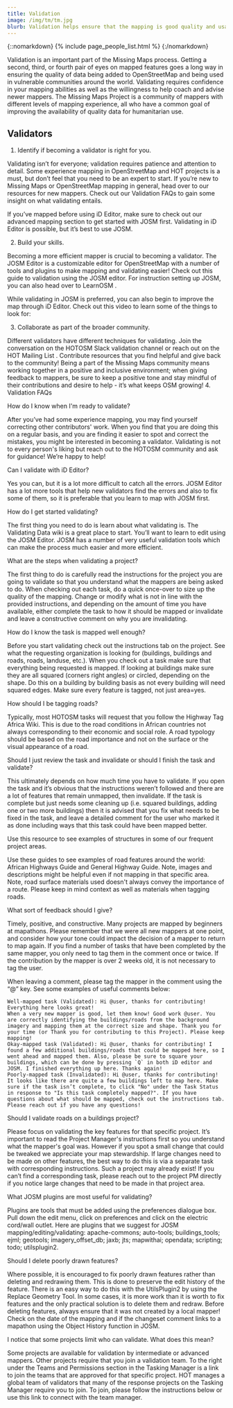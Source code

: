 ```yaml
---
title: Validation
image: /img/tm/tm.jpg
blurb: Validation helps ensure that the mapping is good quality and usable by the community
---
```

{::nomarkdown}
{% include page_people_list.html %}
{:/nomarkdown}


Validation is an important part of the Missing Maps process. Getting a second, third, or fourth pair of eyes on mapped features goes a long way in ensuring the quality of data being added to OpenStreetMap and being used in vulnerable communities around the world. Validating requires confidence in your mapping abilities as well as the willingness to help coach and advise newer mappers. The Missing Maps Project is a community of mappers with different levels of mapping experience, all who have a common goal of improving the availability of quality data for humanitarian use.


## Validators

1. Identify if becoming a validator is right for you.

Validating isn’t for everyone; validation requires patience and attention to detail. Some experience mapping in OpenStreetMap and HOT projects is a must, but don’t feel that you need to be an expert to start. If you’re new to Missing Maps or OpenStreetMap mapping in general, head over to our resources for new mappers. Check out our Validation FAQs to gain some insight on what validating entails.

If you’ve mapped before using iD Editor, make sure to check out our advanced mapping section to get started with JOSM first. Validating in iD Editor is possible, but it’s best to use JOSM.

2. Build your skills.

Becoming a more efficient mapper is crucial to becoming a validator. The JOSM Editor is a customizable editor for OpenStreetMap with a number of tools and plugins to make mapping and validating easier! Check out this guide to validation using the JOSM editor. For instruction setting up JOSM, you can also head over to LearnOSM .

While validating in JOSM is preferred, you can also begin to improve the map through iD Editor. Check out this video to learn some of the things to look for:


3. Collaborate as part of the broader community.

Different validators have different techniques for validating. Join the conversation on the HOTOSM Slack validation channel or reach out on the HOT Mailing List . Contribute resources that you find helpful and give back to the community! Being a part of the Missing Maps community means working together in a positive and inclusive environment; when giving feedback to mappers, be sure to keep a positive tone and stay mindful of their contributions and desire to help - it’s what keeps OSM growing!
4. Validation FAQs

How do I know when I'm ready to validate?

After you’ve had some experience mapping, you may find yourself correcting other contributors' work. When you find that you are doing this on a regular basis, and you are finding it easier to spot and correct the mistakes, you might be interested in becoming a validator. Validating is not to every person's liking but reach out to the HOTOSM community and ask for guidance! We’re happy to help!

Can I validate with iD Editor?

Yes you can, but it is a lot more difficult to catch all the errors. JOSM Editor has a lot more tools that help new validators find the errors and also to fix some of them, so it is preferable that you learn to map with JOSM first.

How do I get started validating?

The first thing you need to do is learn about what validating is. The Validating Data wiki is a great place to start. You’ll want to learn to edit using the JOSM Editor. JOSM has a number of very useful validation tools which can make the process much easier and more efficient.

What are the steps when validating a project?

The first thing to do is carefully read the instructions for the project you are going to validate so that you understand what the mappers are being asked to do. When checking out each task, do a quick once-over to size up the quality of the mapping. Change or modify what is not in line with the provided instructions, and depending on the amount of time you have available, either complete the task to how it should be mapped or invalidate and leave a constructive comment on why you are invalidating.

How do I know the task is mapped well enough?

Before you start validating check out the instructions tab on the project. See what the requesting organization is looking for (buildings, buildings and roads, roads, landuse, etc.). When you check out a task make sure that everything being requested is mapped. If looking at buildings make sure they are all squared (corners right angles) or circled, depending on the shape. Do this on a building by building basis as not every building will need squared edges. Make sure every feature is tagged, not just area=yes.

How should I be tagging roads?

Typically, most HOTOSM tasks will request that you follow the Highway Tag Africa Wiki. This is due to the road conditions in African countries not always corresponding to their economic and social role. A road typology should be based on the road importance and not on the surface or the visual appearance of a road.

Should I just review the task and invalidate or should I finish the task and validate?

This ultimately depends on how much time you have to validate. If you open the task and it’s obvious that the instructions weren’t followed and there are a lot of features that remain unmapped, then invalidate. If the task is complete but just needs some cleaning up (i.e. squared buildings, adding one or two more buildings) then it is advised that you fix what needs to be fixed in the task, and leave a detailed comment for the user who marked it as done including ways that this task could have been mapped better.

Use this resource to see examples of structures in some of our frequent project areas.

Use these guides to see examples of road features around the world: African Highways Guide and General Highway Guide. Note, images and descriptions might be helpful even if not mapping in that specific area. Note, road surface materials used doesn't always convey the importance of a route. Please keep in mind context as well as materials when tagging roads.

What sort of feedback should I give?

Timely, positive, and constructive. Many projects are mapped by beginners at mapathons. Please remember that we were all new mappers at one point, and consider how your tone could impact the decision of a mapper to return to map again. If you find a number of tasks that have been completed by the same mapper, you only need to tag them in the comment once or twice. If the contribution by the mapper is over 2 weeks old, it is not necessary to tag the user.

When leaving a comment, please tag the mapper in the comment using the “@” key. See some examples of useful comments below:

    Well-mapped task (Validated): Hi @user, thanks for contributing! Everything here looks great!
    When a very new mapper is good, let them know! Good work @user. You are correctly identifying the buildings/roads from the background imagery and mapping them at the correct size and shape. Thank you for your time (or Thank you for contributing to this Project). Please keep mapping!
    Okay-mapped task (Validated): Hi @user, thanks for contributing! I found a few additional buildings/roads that could be mapped here, so I went ahead and mapped them. Also, please be sure to square your buildings, which can be done by pressing `Q` in both iD editor and JOSM. I finished everything up here. Thanks again!
    Poorly-mapped task (Invalidated): Hi @user, thanks for contributing! It looks like there are quite a few buildings left to map here. Make sure if the task isn’t complete, to click "No" under the Task Status in response to "Is this task completely mapped?". If you have questions about what should be mapped, check out the instructions tab. Please reach out if you have any questions!

Should I validate roads on a buildings project?

Please focus on validating the key features for that specific project. It’s important to read the Project Manager's instructions first so you understand what the mapper's goal was. However if you spot a small change that could be tweaked we appreciate your map stewardship. If large changes need to be made on other features, the best way to do this is via a separate task with corresponding instructions. Such a project may already exist! If you can’t find a corresponding task, please reach out to the project PM directly if you notice large changes that need to be made in that project area.

What JOSM plugins are most useful for validating?

Plugins are tools that must be added using the preferences dialogue box. Pull down the edit menu, click on preferences and click on the electric cord/wall outlet. Here are plugins that we suggest for JOSM mapping/editing/validating: apache-commons; auto-tools; buildings_tools; ejml; geotools; imagery_offset_db; jaxb; jts; mapwithai; opendata; scripting; todo; utilsplugin2.

Should I delete poorly drawn features?

Where possible, it is encouraged to fix poorly drawn features rather than deleting and redrawing them. This is done to preserve the edit history of the feature. There is an easy way to do this with the UtilsPlugin2 by using the Replace Geometry Tool. In some cases, it is more work than it is worth to fix features and the only practical solution is to delete them and redraw. Before deleting features, always ensure that it was not created by a local mapper! Check on the date of the mapping and if the changeset comment links to a mapathon using the Object History function in JOSM.

I notice that some projects limit who can validate. What does this mean?

Some projects are available for validation by intermediate or advanced mappers. Other projects require that you join a validation team. To the right under the Teams and Permissions section in the Tasking Manager is a link to join the teams that are approved for that specific project. HOT manages a global team of validators that many of the response projects on the Tasking Manager require you to join. To join, please follow the instructions below or use this link to connect with the team manager.


